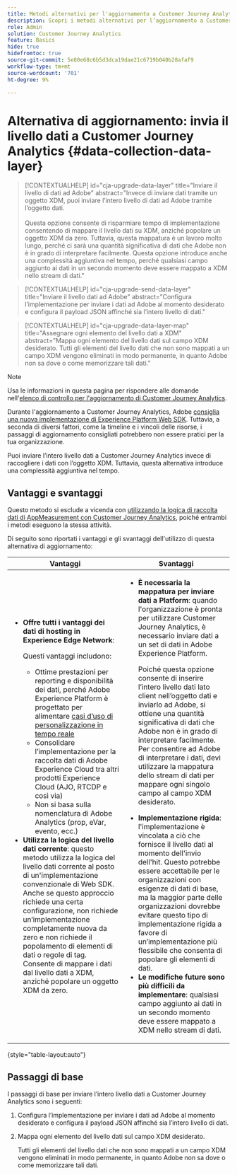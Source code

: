 ```yaml
---
title: Metodi alternativi per l'aggiornamento a Customer Journey Analytics
description: Scopri i metodi alternativi per l’aggiornamento a Customer Journey Analytics
role: Admin
solution: Customer Journey Analytics
feature: Basics
hide: true
hidefromtoc: true
source-git-commit: 5e80e68c6b5d3dca19dae21c6719b040b28afaf9
workflow-type: tm+mt
source-wordcount: '701'
ht-degree: 9%

---
```


# Alternativa di aggiornamento: invia il livello dati a Customer Journey Analytics {#data-collection-data-layer}

<!-- markdownlint-disable MD034 -->

>[!CONTEXTUALHELP]
>id="cja-upgrade-data-layer"
>title="Inviare il livello di dati ad Adobe"
>abstract="Invece di inviare dati tramite un oggetto XDM, puoi inviare l’intero livello di dati ad Adobe tramite l’oggetto dati.<br><br>Questa opzione consente di risparmiare tempo di implementazione consentendo di mappare il livello dati su XDM, anziché popolare un oggetto XDM da zero. Tuttavia, questa mappatura è un lavoro molto lungo, perché ci sarà una quantità significativa di dati che Adobe non è in grado di interpretare facilmente. Questa opzione introduce anche una complessità aggiuntiva nel tempo, perché qualsiasi campo aggiunto ai dati in un secondo momento deve essere mappato a XDM nello stream di dati."

<!-- markdownlint-enable MD034 -->

<!-- markdownlint-disable MD034 -->

>[!CONTEXTUALHELP]
>id="cja-upgrade-send-data-layer"
>title="Inviare il livello dati ad Adobe"
>abstract="Configura l’implementazione per inviare i dati ad Adobe al momento desiderato e configura il payload JSON affinché sia l’intero livello di dati."

<!-- markdownlint-enable MD034 -->

<!-- markdownlint-disable MD034 -->

>[!CONTEXTUALHELP]
>id="cja-upgrade-data-layer-map"
>title="Assegnare ogni elemento del livello dati a XDM"
>abstract="Mappa ogni elemento del livello dati sul campo XDM desiderato. Tutti gli elementi del livello dati che non sono mappati a un campo XDM vengono eliminati in modo permanente, in quanto Adobe non sa dove o come memorizzare tali dati."

<!-- markdownlint-enable MD034 -->

>[!NOTE]
> 
>Usa le informazioni in questa pagina per rispondere alle domande nell&#39;[elenco di controllo per l&#39;aggiornamento di Customer Journey Analytics](https://gigazelle.github.io/cja-ttv/).

Durante l&#39;aggiornamento a Customer Journey Analytics, Adobe [consiglia una nuova implementazione di Experience Platform Web SDK](/help/getting-started/cja-upgrade/cja-upgrade-recommendations.md). Tuttavia, a seconda di diversi fattori, come la timeline e i vincoli delle risorse, i passaggi di aggiornamento consigliati potrebbero non essere pratici per la tua organizzazione.

Puoi inviare l’intero livello dati a Customer Journey Analytics invece di raccogliere i dati con l’oggetto XDM. Tuttavia, questa alternativa introduce una complessità aggiuntiva nel tempo.

## Vantaggi e svantaggi

Questo metodo si esclude a vicenda con [utilizzando la logica di raccolta dati di AppMeasurement con Customer Journey Analytics](/help/getting-started/cja-upgrade/cja-upgrade-alternative-appmeasurement.md), poiché entrambi i metodi eseguono la stessa attività.

Di seguito sono riportati i vantaggi e gli svantaggi dell&#39;utilizzo di questa alternativa di aggiornamento:

| Vantaggi | Svantaggi |
|----------|---------|
| <ul><li>**Offre tutti i vantaggi dei dati di hosting in Experience Edge Network**: <p>Questi vantaggi includono:</p><ul><li>Ottime prestazioni per reporting e disponibilità dei dati, perché Adobe Experience Platform è progettato per alimentare [casi d’uso di personalizzazione in tempo reale](https://experienceleague.adobe.com/docs/experience-platform/destinations/ui/activate/configure-personalization-destinations.html?lang=it)</li><li>Consolidare l’implementazione per la raccolta dati di Adobe Experience Cloud tra altri prodotti Experience Cloud (AJO, RTCDP e così via)</li><li>Non si basa sulla nomenclatura di Adobe Analytics (prop, eVar, evento, ecc.)</li></ul><li>**Utilizza la logica del livello dati corrente**: questo metodo utilizza la logica del livello dati corrente al posto di un&#39;implementazione convenzionale di Web SDK. Anche se questo approccio richiede una certa configurazione, non richiede un’implementazione completamente nuova da zero e non richiede il popolamento di elementi di dati o regole di tag. Consente di mappare i dati dal livello dati a XDM, anziché popolare un oggetto XDM da zero.</li></ul> | <ul><li>**È necessaria la mappatura per inviare dati a Platform**: quando l&#39;organizzazione è pronta per utilizzare Customer Journey Analytics, è necessario inviare dati a un set di dati in Adobe Experience Platform. <p>Poiché questa opzione consente di inserire l’intero livello dati lato client nell’oggetto dati e inviarlo ad Adobe, si ottiene una quantità significativa di dati che Adobe non è in grado di interpretare facilmente. Per consentire ad Adobe di interpretare i dati, devi utilizzare la mappatura dello stream di dati per mappare ogni singolo campo al campo XDM desiderato.</p></li><li>**Implementazione rigida**: l&#39;implementazione è vincolata a ciò che fornisce il livello dati al momento dell&#39;invio dell&#39;hit. Questo potrebbe essere accettabile per le organizzazioni con esigenze di dati di base, ma la maggior parte delle organizzazioni dovrebbe evitare questo tipo di implementazione rigida a favore di un’implementazione più flessibile che consenta di popolare gli elementi di dati.</li><li>**Le modifiche future sono più difficili da implementare**: qualsiasi campo aggiunto ai dati in un secondo momento deve essere mappato a XDM nello stream di dati.</li></ul> |

{style="table-layout:auto"}

## Passaggi di base

I passaggi di base per inviare l’intero livello dati a Customer Journey Analytics sono i seguenti:

1. Configura l’implementazione per inviare i dati ad Adobe al momento desiderato e configura il payload JSON affinché sia l’intero livello di dati.

1. Mappa ogni elemento del livello dati sul campo XDM desiderato.

   Tutti gli elementi del livello dati che non sono mappati a un campo XDM vengono eliminati in modo permanente, in quanto Adobe non sa dove o come memorizzare tali dati.



